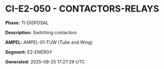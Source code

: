 # CI-E2-050 - CONTACTORS-RELAYS

**Phase:** 11-DISPOSAL

**Description:** Switching contactors

**AMPEL:** AMPEL-01-TUW (Tube and Wing)

**Segment:** E2-ENERGY

**Generated:** 2025-08-25 17:27:29 UTC
